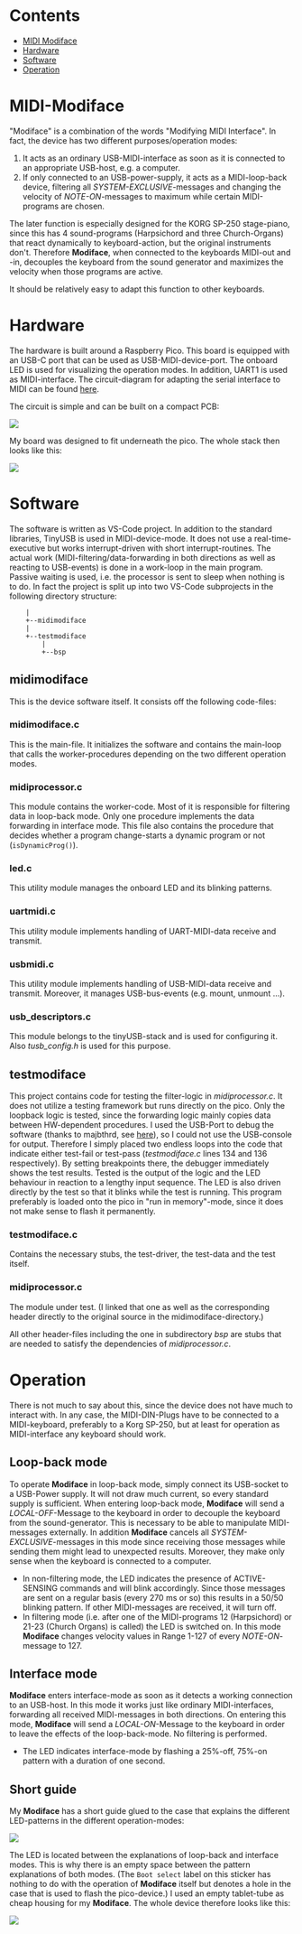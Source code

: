 # Contents

* [MIDI Modiface](#MIDI-Modiface)
* [Hardware](#Hardware)
* [Software](#Software)
* [Operation](#Operation)

# **MIDI-Modiface**
"Modiface" is a combination of the words "Modifying MIDI Interface". In fact, the device has two different purposes/operation modes:
1) It acts as an ordinary USB-MIDI-interface as soon as it is connected to an appropriate USB-host, e.g. a computer.
2) If only connected to an USB-power-supply, it acts as a MIDI-loop-back device, filtering all _SYSTEM-EXCLUSIVE_-messages 
and changing the velocity of _NOTE-ON_-messages to maximum while certain MIDI-programs are chosen.

The later function is especially designed for the KORG SP-250 stage-piano, since this has 4 sound-programs (Harpsichord and three Church-Organs) that react dynamically to keyboard-action, but the original instruments don't. Therefore **Modiface**, when connected to the keyboards MIDI-out and -in, decouples the keyboard from the sound generator and maximizes the velocity when those programs are active.

It should be relatively easy to adapt this function to other keyboards.

# **Hardware**
The hardware is built around a Raspberry Pico. This board is equipped with an USB-C port that can be used as USB-MIDI-device-port. The onboard LED is used for visualizing the operation modes. In addition, UART1 is used as MIDI-interface. The circuit-diagram for adapting the serial interface to MIDI can be found [here](https://diyelectromusic.com/2022/08/29/3v3-midi-module-pcb).

The circuit is simple and can be built on a compact PCB:

![](pictures/MidiHw.png)

My board was designed to fit underneath the pico. The whole stack then looks like this:

![](pictures/Stack.png)

# **Software**
The software is written as VS-Code project. In addition to the standard libraries, TinyUSB is used in MIDI-device-mode.
It does not use a real-time-executive but works interrupt-driven with short interrupt-routines. 
The actual work (MIDI-filtering/data-forwarding in both directions as well as reacting to USB-events) is done in 
a work-loop in the main program. Passive waiting is used, i.e. the processor is sent to sleep when nothing is to do.
In fact the project is split up into two VS-Code subprojects in the following directory structure:

```
    |
    +--midimodiface
    |
    +--testmodiface
        |
        +--bsp
```
## midimodiface
This is the device software itself. It consists off the following code-files:

### midimodiface.c
This is the main-file. It initializes the software and contains the main-loop that calls the worker-procedures 
depending on the two different operation modes.

### midiprocessor.c
This module contains the worker-code. Most of it is responsible for filtering data in loop-back mode. 
Only one procedure implements the data forwarding in interface mode.
This file also contains the procedure that decides whether a program change-starts a dynamic program or not (`isDynamicProg()`).

### led.c
This utility module manages the onboard LED and its blinking patterns.

### uartmidi.c
This utility module implements handling of UART-MIDI-data receive and transmit.

### usbmidi.c
This utility module implements handling of USB-MIDI-data receive and transmit. Moreover, it manages USB-bus-events (e.g. mount, unmount ...).

### usb_descriptors.c
This module belongs to the tinyUSB-stack and is used for configuring it. Also _tusb_config.h_ is used for this purpose.

## testmodiface
This project contains code for testing the filter-logic in _midiprocessor.c_.
It does not utilize a testing framework but runs directly on the pico. Only the loopback logic is tested, since the forwarding logic mainly copies data between HW-dependent procedures. 
I used the USB-Port to debug the software (thanks to majbthrd, see [here](https://github.com/majbthrd/pico-debug)), so I could not use the USB-console for output. 
Therefore I simply placed two endless loops into the code that indicate either test-fail or test-pass (_testmodiface.c_ lines 134 and 136 respectively). By setting breakpoints there, 
the debugger immediately shows the test results. Tested is the output of the logic and the LED behaviour in reaction to a lengthy input sequence. The LED is also driven directly 
by the test so that it blinks while the test is running.
This program preferably is loaded onto the pico in "run in memory"-mode, since it does not make sense to flash it permanently.

### testmodiface.c
Contains the necessary stubs, the test-driver, the test-data and the test itself.

### midiprocessor.c
The module under test. (I linked that one as well as the corresponding header directly to the original source in the midimodiface-directory.)

All other header-files including the one in subdirectory _bsp_ are stubs that are needed to satisfy the dependencies of _midiprocessor.c_.

# **Operation**
There is not much to say about this, since the device does not have much to interact with.
In any case, the MIDI-DIN-Plugs have to be connected to a MIDI-keyboard, preferably to a Korg SP-250, but at least for operation as
MIDI-interface any keyboard should work.

## Loop-back mode
To operate **Modiface** in loop-back mode, simply connect its USB-socket to a USB-Power supply. It will not draw much current, so every standard supply is sufficient.
When entering loop-back mode, **Modiface** will send a _LOCAL-OFF_-Message to the keyboard in order to decouple the keyboard from the sound-generator. This is necessary to be able to manipulate MIDI-messages externally.
In addition **Modiface** cancels all _SYSTEM-EXCLUSIVE_-messages in this mode since receiving those messages while sending them might lead to unexpected results. Moreover, they make only sense when the keyboard is connected to a computer.
- In non-filtering mode, the LED indicates the presence of ACTIVE-SENSING commands and will blink accordingly. Since those messages are sent on a regular basis (every 270 ms or so) this results in a 50/50 blinking pattern. If other MIDI-messages are received, it will turn off.
- In filtering mode (i.e. after one of the MIDI-programs 12 (Harpsichord) or 21-23 (Church Organs) is called) the LED is switched on. In this mode **Modiface** changes velocity values in Range 1-127 of every _NOTE-ON_-message to 127.

## Interface mode
**Modiface** enters interface-mode as soon as it detects a working connection to an USB-host. In this mode it works just like ordinary MIDI-interfaces, forwarding all received MIDI-messages in both directions.
On entering this mode, **Modiface** will send a _LOCAL-ON_-Message to the keyboard in order to leave the effects of the loop-back-mode. No filtering is performed.
- The LED indicates interface-mode by flashing a 25%-off, 75%-on pattern with a duration  of one second.

## Short guide
My **Modiface** has a short guide glued to the case that explains the different LED-patterns in the different operation-modes:

![](pictures/label.png)

The LED is located between the explanations of loop-back and interface modes. This is why there is an empty space between the pattern explanations of both modes.
(The `Boot select` label on this sticker has nothing to do with the operation of **Modiface** itself but denotes a hole in the case that is used to flash the pico-device.)
I used an empty tablet-tube as cheap housing for my **Modiface**. The whole device therefore looks like this:

![](pictures/complete.jpg)
